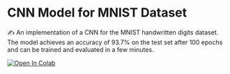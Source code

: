 # CNN Model for MNIST Dataset
✍ An implementation of a CNN for the MNIST handwritten digits dataset. The model achieves an accuracy of 93.7% on the test set after 100 epochs and can be trained and evaluated in a few minutes.

[![Open In Colab](https://colab.research.google.com/assets/colab-badge.svg)](https://colab.research.google.com/drive/1HQ7wDI3W2gyBPB9_t6E-fcBHniekLv2c)
